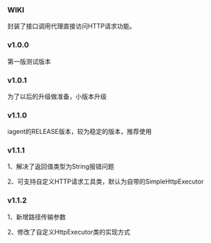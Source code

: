 ### WIKI

封装了接口调用代理直接访问HTTP请求功能。

### v1.0.0
第一版测试版本

### v1.0.1
为了以后的升级做准备，小版本升级

### v1.1.0
iagent的RELEASE版本，较为稳定的版本，推荐使用

### v1.1.1
1、解决了返回值类型为String报错问题

2、可支持自定义HTTP请求工具类，默认为自带的SimpleHttpExecutor

### v1.1.2
1、新增路径传输参数

2、修改了自定义HttpExecutor类的实现方式
